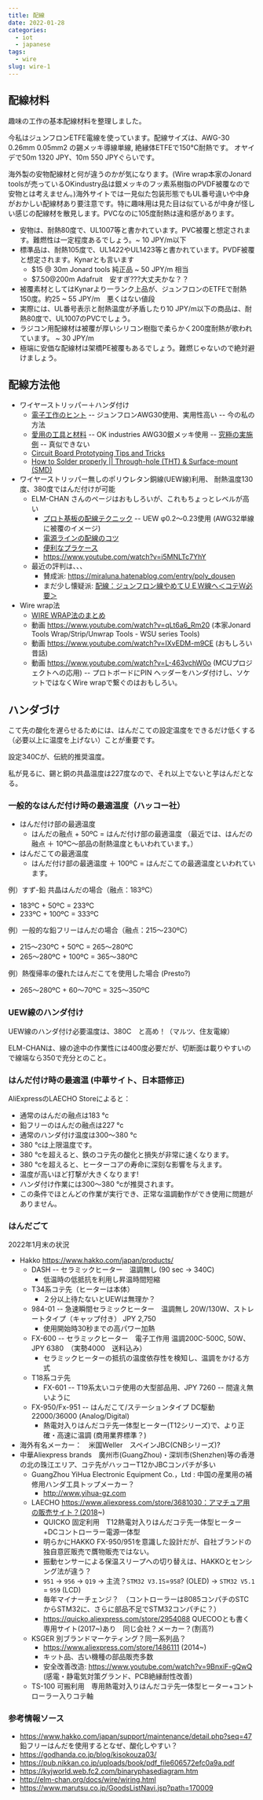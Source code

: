 ```yaml
---
title: 配線
date: 2022-01-28
categories:
  - iot
  - japanese
tags:
  - wire
slug: wire-1
---
```


## 配線材料

趣味の工作の基本配線材料を整理しました。

今私はジュンフロンETFE電線を使っています。配線サイズは、AWG-30 0.26mm 0.05mm2 の錫メッキ導線単線, 絶縁体ETFEで150°C耐熱です。
オヤイデで50m 1320 JPY、10m 550 JPYぐらいです。

海外製の安物配線材と何が違うのかが気になります。(Wire wrap本家のJonard toolsが売っているOKindustry品は銀メッキのフッ素系樹脂のPVDF被覆なので安物とは考えません。)海外サイトでは一見似た包装形態でもUL番号違いや中身がおかしい配線材あり要注意です。特に趣味用は見た目は似ているが中身が怪しい感じの配線材を散見します。PVCなのに105度耐熱は違和感があります。

* 安物は、耐熱80度で、UL1007等と書かれています。PVC被覆と想定されます。難燃性は一定程度あるでしょう。~ 10 JPY/m以下
* 標準品は、耐熱105度で、UL1422やUL1423等と書かれています。PVDF被覆と想定されます。Kynarとも言います
    * $15 @ 30m Jonard tools 純正品 ~ 50 JPY/m 相当
    * $7.50@200m Adafruit　安すぎ???大丈夫かな？？
* 被覆素材としてはKynarより一ランク上品が、ジュンフロンのETFEで耐熱150度。約25 ~ 55 JPY/m　悪くはない値段
* 実際には、UL番号表示と耐熱温度が矛盾したり10 JPY/m以下の商品は、耐熱80度で、UL1007のPVCでしょう。
* ラジコン用配線材は被覆が厚いシリコン樹脂で柔らかく200度耐熱が歌われています。 ~ 30 JPY/m
* 極端に安価な配線材は架橋PE被覆もあるでしょう。難燃じゃないので絶対避けましょう。

## 配線方法他

* ワイヤーストリッパー＋ハンダ付け
    * [電子工作のヒント](https://www.ne.jp/asahi/shared/o-family/ElecRoom/ElecHint/ElecHint.html) -- ジュンフロンAWG30使用、実用性高い -- 今の私の方法
    * [愛用の工具と材料](http://www.chiaki.cc/Tools/index.htm) -- OK industries AWG30銀メッキ使用 -- [究極の実施例](http://www.chiaki.cc/Pyxis2010/index.htm) -- 真似できない
    * [Circuit Board Prototyping Tips and Tricks](https://www.youtube.com/watch?v=J9Ig1Sxhe8Y)
    * [How to Solder properly || Through-hole (THT) & Surface-mount (SMD)](https://www.youtube.com/watch?v=VxMV6wGS3NY)
* ワイヤーストリッパー無しのポリウレタン銅線(UEW線)利用、 耐熱温度130度、380度ではんだ付けが可能
    * ELM-CHAN さんのページはおもしろいが、これもちょっとレベルが高い
        * [プロト基板の配線テクニック](http://www.elm-chan.org/docs/wire/wiring.html) -- UEW φ0.2～0.23使用 (AWG32単線に被覆のイメージ)
        * [電源ラインの配線のコツ](http://www.elm-chan.org/docs/pwrw.html)
        * [便利なプラケース](http://www.elm-chan.org/docs/case/sk5.html)
        * https://www.youtube.com/watch?v=i5MNLTc7YhY
    * 最近の評判は、、、
        * 賛成派: https://miraluna.hatenablog.com/entry/poly_dousen
        * まだ少し懐疑派: [配線：ジュンフロン線やめてＵＥＷ線へ＜コテＷ必要＞](https://shinshu-makers.net/shinshu_makers/2017/09/06/)
* Wire wrap法
    * [WIRE WRAP法のまとめ](https://www.nutsvolts.com/magazine/article/wire_wrap_is_alive_and_well)
    * 動画 https://www.youtube.com/watch?v=qLt6a6_Rm20 (本家Jonard Tools Wrap/Strip/Unwrap Tools - WSU series Tools)
    * 動画 https://www.youtube.com/watch?v=IXvEDM-m9CE (おもしろい昔話)
    * 動画 https://www.youtube.com/watch?v=L-463vchW0o (MCUプロジェクトへの応用) -- プロトボードにPIN ヘッダーをハンダ付けし、ソケットではなくWire wrapで繋ぐのはおもしろい。

## ハンダづけ

こて先の酸化を遅らせるためには、はんだこての設定温度をできるだけ低くする（必要以上に温度を上げない）ことが重要です。

設定340Cが、伝統的推奨温度。

私が見るに、錫と銅の共晶温度は227度なので、それ以上でないと芋はんだとなる。

### 一般的なはんだ付け時の最適温度（ハッコー社）


* はんだ付け部の最適温度
    * はんだの融点 + 50ºC = はんだ付け部の最適温度 （最近では、はんだの融点 ＋ 10ºC～部品の耐熱温度ともいわれています。）
* はんだこての最適温度
    * はんだ付け部の最適温度 ＋ 100ºC = はんだこての最適温度といわれています。 

例）すず-鉛 共晶はんだの場合（融点：183ºC）
* 183ºC + 50ºC = 233ºC
* 233ºC + 100ºC = 333ºC

例）一般的な鉛フリーはんだの場合（融点：215～230ºC）
* 215～230ºC + 50ºC = 265～280ºC
* 265～280ºC + 100ºC = 365～380ºC

例）熱復帰率の優れたはんだこてを使用した場合 (Presto?)
* 265～280ºC + 60～70ºC = 325～350ºC

### UEW線のハンダ付け

UEW線のハンダ付け必要温度は、380C　と高め！（マルツ、住友電線）

ELM-CHANは、線の途中の作業性には400度必要だが、切断面は載りやすいので線端なら350で充分とのこと。

### はんだ付け時の最適温 (中華サイト、日本語修正)

AliExpressのLAECHO Storeによると：

* 通常のはんだの融点は183 °c
* 鉛フリーのはんだの融点は227 °c
* 通常のハンダ付け温度は300〜380 °c
* 380 °cは上限温度です。
* 380 °cを超えると、鉄のコテ先の酸化と損失が非常に速くなります。
* 380 °cを超えると、ヒーターコアの寿命に深刻な影響を与えます。 
* 温度が高いほど打撃が大きくなります!
* ハンダ付け作業には300〜380 °cが推奨されます。
* この条件でほとんどの作業が実行でき、正常な温調動作ができ使用に問題がありません。

### はんだごて

2022年1月末の状況

* Hakko https://www.hakko.com/japan/products/
    * DASH   -- セラミックヒーター　温調無し (90 sec -> 340C)
        * 低温時の低抵抗を利用し昇温時間短縮
	* T34系コテ先（ヒーターは本体）
        * ２分以上待たないとUEWは無理か？
    * 984-01 -- 急速瞬間セラミックヒーター　温調無し 20W/130W、ストレートタイプ（キャップ付き） JPY 2,750
        * 使用開始時30秒までの高パワー加熱
    * FX-600 -- セラミックヒーター　電子工作用 温調200C-500C, 50W、JPY 6380　（実勢4000　送料込み）
        * セラミックヒーターの抵抗の温度依存性を検知し、温調をかける方式
	* T18系コテ先
        * FX-601 -- T19系太いコテ使用の大型部品用、JPY 7260 -- 間違え無いように
    * FX-950/Fx-951 -- はんだこて/ステーションタイプ DC駆動　22000/36000 (Analog/Digital)
        * 熱電対入りはんだコテ先一体型ヒーター(T12シリーズ)で、より正確・高速に温調 (商用業界標準？)
* 海外有名メーカー：　米国Weller　スペインJBC(CNBシリーズ)?
* 中華Aliexpress brands　廣州市(GuangZhou)・深圳市(Shenzhen)等の香港の北の珠江エリア、コテ先がハッコーT12かJBCコンパチが多い
    * GuangZhou YiHua Electronic Equipment Co.，Ltd : 中国の産業用の補修用ハンダ工具トップメーカー？
        * http://www.yihua-gz.com
    * LAECHO https://www.aliexpress.com/store/3681030：アマチュア用の販売サイト？(2018~)
        * QUICKO 固定利用　T12熱電対入りはんだコテ先一体型ヒーター+DCコントローラー電源一体型
	    * 明らかにHAKKO FX-950/951を意識した設計だが、自社ブランドの独自意匠販売で贋物販売ではない。
	    * 振動センサーによる保温スリープへの切り替えは、HAKKOとセンシング法が違う？
	    * `951` ->  `956` -> `Q19` -> 主流？`STM32 V3.1S`=`958`? (OLED) -> `STM32 V5.1` = `959` (LCD)
	    * 毎年マイナーチェンジ？　（コントローラーは8085コンパチのSTCからSTM32に、さらに部品不足でSTM32コンパチに？）
	    * https://quicko.aliexpress.com/store/2954088 QUECOOとも書く専用サイト(2017~)あり　同じ会社？メーカー？(割高?)
	* KSGER 別ブランドマーケティング？同一系列品？
	    * https://www.aliexpress.com/store/1486111 (2014~)
	    * キット品、古い機種の部品販売多数
	    * 安全改善改造: https://www.youtube.com/watch?v=9BnxiF-gQwQ (感電・静電気対策グランド、PCB絶縁耐性改善)
	* TS-100 可搬利用　専用熱電対入りはんだコテ先一体型ヒーター+コントローラー入りコテ軸

<!--
* https://www.aliexpress.com/item/33059974264.html      956 P9  handle (AC+DC24V in)
* https://www.aliexpress.com/item/4000250745579.html    Q19 907 handle (AC+DC24V in)
* https://www.aliexpress.com/item/1005002724734568.html 958 907 handle (AC)
* https://www.aliexpress.com/item/1005002724765690.html 958 M8  handle (AC)
* https://www.aliexpress.com/item/1005003526410748.html 959 M8  handle (AC+DC24V in) color LCD (OLED?)

958+M8の場合：
* https://ja.aliexpress.com/item/1005002727671177.html LAECHO 7975-9008 (アイロンスタンド)
* https://ja.aliexpress.com/item/1005002724765690.html QUICKO 7663-8703 (電源ケーブル)

959+M8の場合：
* https://www.aliexpress.com/item/1005003526410748.html LAECHO 5766-6803 30%
* https://www.aliexpress.com/item/1005003713432532.html QUICKO 6009-7052 30%


古くからありサイトが割高？
-->

### 参考情報ソース

* https://www.hakko.com/japan/support/maintenance/detail.php?seq=47 鉛フリーはんだを使用するとなぜ、酸化しやすい？
* https://godhanda.co.jp/blog/kisokouza03/ 
* https://pub.nikkan.co.jp/uploads/book/pdf_file606572efc0a9a.pdf
* https://kyjworld.web.fc2.com/binaryphasediagram.htm
* http://elm-chan.org/docs/wire/wiring.html
* https://www.marutsu.co.jp/GoodsListNavi.jsp?path=170009

<!-- vim: se ai: -->
